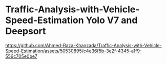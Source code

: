 # Traffic-Analysis-with-Vehicle-Speed-Estimation Yolo V7 and Deepsort


https://github.com/Ahmed-Raza-Khanzada/Traffic-Analysis-with-Vehicle-Speed-Estimation/assets/50530895/c4e36f5b-3e2f-4345-a1f9-556c705e0be7

